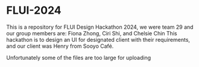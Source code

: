 # FLUI-2024
This is a repository for FLUI Design Hackathon 2024, we were team 29 and our group members are: Fiona Zhong, Ciri Shi, and Chelsie Chin
This hackathon is to design an UI for designated client with their requirements, and our client was Henry from Sooyo Café.

Unfortunately some of the files are too large for uploading

